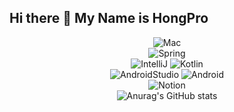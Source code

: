 ## Hi there 👋 My Name is HongPro
<div align=center>	
  
![Mac](https://img.shields.io/badge/mac%20os-000000?style=for-the-badge&logo=apple&logoColor=white) <br/>
![Spring](https://img.shields.io/badge/Spring-6DB33F?style=for-the-badge&logo=spring&logoColor=white) <br/>
![IntelliJ](https://img.shields.io/badge/IntelliJ_IDEA-000000.svg?style=for-the-badge&logo=intellij-idea&logoColor=white)
![Kotlin](https://img.shields.io/badge/Kotlin-0095D5?&style=for-the-badge&logo=kotlin&logoColor=white) <br/>
![AndroidStudio](https://img.shields.io/badge/Android_Studio-3DDC84?style=for-the-badge&logo=android-studio&logoColor=white)
![Android](https://img.shields.io/badge/Android-3DDC84?style=for-the-badge&logo=android&logoColor=white) <br/>
![Notion](https://img.shields.io/badge/Notion-000000?style=for-the-badge&logo=notion&logoColor=white) <br/>
![Anurag's GitHub stats](https://github-readme-stats.vercel.app/api?username=H-HOPES&show_icons=true&theme=radical)
  
</div>

